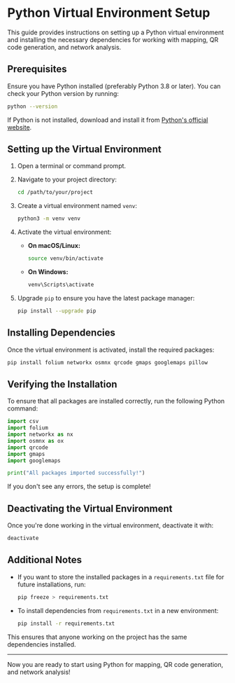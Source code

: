 # Python Virtual Environment Setup

This guide provides instructions on setting up a Python virtual environment and installing the necessary dependencies for working with mapping, QR code generation, and network analysis.

## Prerequisites

Ensure you have Python installed (preferably Python 3.8 or later). You can check your Python version by running:

```bash
python --version
```

If Python is not installed, download and install it from [Python's official website](https://www.python.org/downloads/).

## Setting up the Virtual Environment

1. Open a terminal or command prompt.
2. Navigate to your project directory:

   ```bash
   cd /path/to/your/project
   ```

3. Create a virtual environment named `venv`:

   ```bash
   python3 -m venv venv
   ```

4. Activate the virtual environment:
   
   - **On macOS/Linux:**
     ```bash
     source venv/bin/activate
     ```
   - **On Windows:**
     ```bash
     venv\Scripts\activate
     ```

5. Upgrade `pip` to ensure you have the latest package manager:
   
   ```bash
   pip install --upgrade pip
   ```

## Installing Dependencies

Once the virtual environment is activated, install the required packages:

```bash
pip install folium networkx osmnx qrcode gmaps googlemaps pillow
```

## Verifying the Installation

To ensure that all packages are installed correctly, run the following Python command:

```python
import csv
import folium
import networkx as nx
import osmnx as ox
import qrcode
import gmaps
import googlemaps

print("All packages imported successfully!")
```

If you don't see any errors, the setup is complete!

## Deactivating the Virtual Environment

Once you're done working in the virtual environment, deactivate it with:

```bash
deactivate
```

## Additional Notes

- If you want to store the installed packages in a `requirements.txt` file for future installations, run:
  
  ```bash
  pip freeze > requirements.txt
  ```
  
- To install dependencies from `requirements.txt` in a new environment:
  
  ```bash
  pip install -r requirements.txt
  ```

This ensures that anyone working on the project has the same dependencies installed.

---

Now you are ready to start using Python for mapping, QR code generation, and network analysis!

